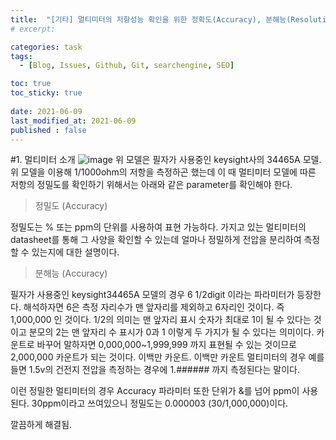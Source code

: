 ```yaml
---
title:  "[기타] 멀티미터의 저항성능 확인을 위한 정확도(Accuracy), 분해능(Resolution) 확인"
# excerpt: 

categories: task
tags:
  - [Blog, Issues, Github, Git, searchengine, SEO]

toc: true
toc_sticky: true
 
date: 2021-06-09
last_modified_at: 2021-06-09
published : false
---
```


#1. 멀티미터 소개
![image](https://user-images.githubusercontent.com/82863114/121308123-a6957c00-c93b-11eb-98d8-9bdfa639aa09.png)
위 모델은 필자가 사용중인 keysight사의 34465A 모델. 위 모델을 이용해 1/1000ohm의 저항을 측정하곤 했는데 이 때 멀티미터 모델에 따른 저항의 정밀도를 확인하기 위해서는 아래와 같은 parameter를 확인해야 한다. 

> 정밀도 (Accuracy)

정밀도는 % 또는 ppm의 단위를 사용하여 표현 가능하다. 
가지고 있는 멀티미터의 datasheet를 통해 그 사양을 확인할 수 있는데 얼마나 정밀하게 전압을 분리하여 측정할 수 있는지에 대한 설명이다. 

> 분해능 (Accuracy)

필자가 사용중인 keysight34465A 모델의 경우 6 1/2digit 이라는 파라미터가 등장한다. 해석하자면 6은 측정 자리수가 맨 앞자리를 제외하고 6자리인 것이다. 즉 1,000,000 인 것이다. 1/2의 의미는 맨 앞자리 표시 숫자가 최대로 1이 될 수 있다는 것이고 분모의 2는 맨 앞자리 수 표시가 0과 1 이렇게 두 가지가 될 수 있다는 의미이다. 카운트로 바꾸어 말하자면 0,000,000~1,999,999 까지 표현될 수 있는 것이므로 2,000,000 카운트가 되는 것이다. 이백만 카운트.
이백만 카운트 멀티미터의 경우 예를들면 1.5v의 건전지 전압을 측정하는 경우에 1.###### 까지 측정된다는 말이다. 

이런 정밀한 멀티미터의 경우 Accuracy 파라미터 또한 단위가 &를 넘어 ppm이 사용된다. 30ppm이라고 쓰여있으니 정밀도는 0.000003 (30/1,000,000)이다. 

깔끔하게 해결됨. 
